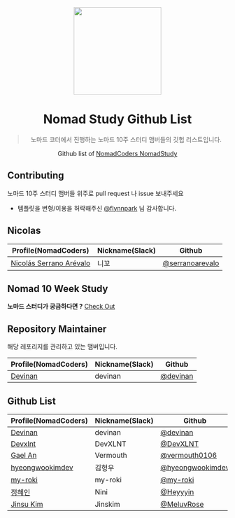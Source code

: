 <div align="center">
    <a href="https://nomadcoders.co/" alt="NomadCoders">
      <img src="images/NomadCoders.png" width="200" height="200"/>  
    </a>

# Nomad Study Github List
> 노마드 코더에서 진행하는 노마드 10주 스터디 맴버들의 깃헙 리스트입니다.

Github list of [NomadCoders NomadStudy](https://nomadcoders.co/)

</div>

## Contributing

노마드 10주 스터디 맴버들 위주로 pull request 나 issue 보내주세요
- 템플릿을 변형/이용을 허락해주신 [@flynnpark](https://github.com/flynnpark) 님 감사합니다.

## Nicolas

| Profile(NomadCoders)                                                   | Nickname(Slack) | Github                                               |
| ---------------------------------------------------------------------- | --------------- | ---------------------------------------------------- |
| [Nicolás Serrano Arévalo](https://nomadcoders.co/users/serranoarevalo) | 니꼬            | [@serranoarevalo](https://github.com/serranoarevalo) |

## Nomad 10 Week Study

**노마드 스터디가 궁금하다면 ?** [Check Out](https://nomadcoders.co/nomad-study)


## Repository Maintainer

해당 레포리지를 관리하고 있는 맴버입니다.

| Profile(NomadCoders)                                 | Nickname(Slack) | Github                                     |
| ---------------------------------------------------- | --------------- | ------------------------------------------ |
| [Devinan](https://nomadcoders.co/users/devinan.hr)      | devinan           | [@devinan](https://github.com/devinan) |

## Github List


| Profile(NomadCoders)                                        | Nickname(Slack)  | Github                                                       |
| ----------------------------------------------------------- | ---------------- | ------------------------------------------------------------ |
| [Devinan](https://nomadcoders.co/users/devinan.hr)                 | devinan           | [@devinan](https://github.com/devinan)               |
| [Devxlnt](https://nomadcoders.co/users/devxlnt)                    | DevXLNT       | [@DevXLNT](https://github.com/DevXLNT)                   |
| [Gael An](https://nomadcoders.co/users/vermouth)                        | Vermouth          | [@vermouth0106](https://github.com/vermouth0106) |         
| [hyeongwookimdev](https://nomadcoders.co/users/hyeongwookim.dev)   | 김형우          | [@hyeongwookimdev](https://github.com/hyeongwookimdev)   |
| [my-roki](https://nomadcoders.co/users/myroki)                     | my-roki       | [@my-roki](https://github.com/my-roki)                   |
| [정혜인](https://nomadcoders.co/users/hijung1024)                        | Nini          | [@Heyyyin](https://github.com/Heyyyin)                   |
| [Jinsu Kim](https://nomadcoders.co/users/jinskim)                       | Jinskim           | [@MeluvRose](https://github.com/MeluvRose)        |
